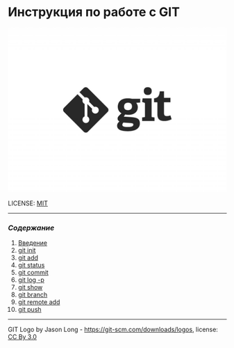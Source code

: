 # Инструкция по работе с GIT

![git-logo](./assets/f63797fb90bac535e2c47885be822dbe.jpeg)

LICENSE: [MIT](./license.md)

---
### ***Содержание***

1. [Введение](./%D0%92%D0%B2%D0%B5%D0%B4%D0%B5%D0%BD%D0%B8%D0%B5.md) 
2. [git init](./init.md)
3. [git add](./add.md)
4. [git status](./status.md)
5. [git commit](commit.md)
6. [git log -p](./log.md)
7. [git show](./show.md)
8. [git branch](./branch.md)
9. [git remote add](./remote%20add)
10. [git push](./push.md)

---

GIT Logo by Jason Long - https://git-scm.com/downloads/logos, license: [CC By 3.0](https://creativecommons.org/licenses/by/3.0/)